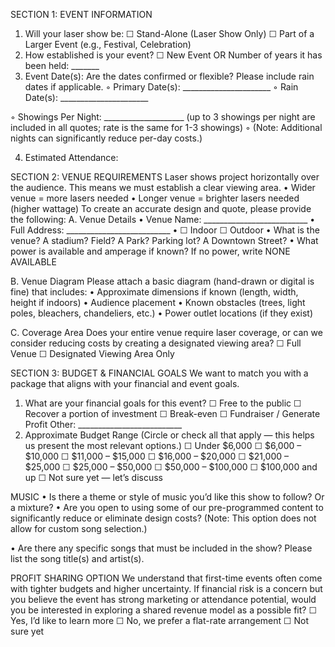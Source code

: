 SECTION 1: EVENT INFORMATION
1. Will your laser show be:
☐ Stand-Alone (Laser Show Only)
☐ Part of a Larger Event (e.g., Festival, Celebration)
2. How established is your event?
☐ New Event
OR
Number of years it has been held: _______
3. Event Date(s):
Are the dates confirmed or flexible? Please include rain dates if applicable.
◦ Primary Date(s): ______________________
◦ Rain Date(s): ______________________

◦ Showings Per Night: ____________________ (up to 3 showings per night are
included in all quotes; rate is the same for 1-3 showings)
◦ (Note: Additional nights can significantly reduce per-day costs.)

4. Estimated Attendance:

SECTION 2: VENUE REQUIREMENTS
Laser shows project horizontally over the audience. This means we must establish a clear
viewing area.
• Wider venue = more lasers needed
• Longer venue = brighter lasers needed (higher wattage)
To create an accurate design and quote, please provide the following:
A. Venue Details
• Venue Name: __________________________
• Full Address: __________________________
• ☐ Indoor ☐ Outdoor
• What is the venue? A stadium? Field? A Park? Parking lot? A Downtown Street?
• What power is available and amperage if known? If no power, write NONE AVAILABLE

B. Venue Diagram
Please attach a basic diagram (hand-drawn or digital is fine) that includes:
• Approximate dimensions if known (length, width, height if indoors)
• Audience placement
• Known obstacles (trees, light poles, bleachers, chandeliers, etc.)
• Power outlet locations (if they exist)

C. Coverage Area
Does your entire venue require laser coverage, or can we consider reducing costs by creating a
designated viewing area?
☐ Full Venue
☐ Designated Viewing Area Only

SECTION 3: BUDGET & FINANCIAL GOALS
We want to match you with a package that aligns with your financial and event goals.
1. What are your financial goals for this event?
☐ Free to the public
☐ Recover a portion of investment
☐ Break-even
☐ Fundraiser / Generate Profit
Other: __________________________
2. Approximate Budget Range
(Circle or check all that apply — this helps us present the most relevant options.)
☐ Under $6,000
☐ $6,000 – $10,000
☐ $11,000 – $15,000
☐ $16,000 – $20,000
☐ $21,000 – $25,000
☐ $25,000 – $50,000
☐ $50,000 – $100,000
☐ $100,000 and up
☐ Not sure yet — let’s discuss

MUSIC
• Is there a theme or style of music you’d like this show to follow? Or a mixture?
• Are you open to using some of our pre-programmed content to significantly reduce or
eliminate design costs?
(Note: This option does not allow for custom song selection.)

• Are there any specific songs that must be included in the show?
Please list the song title(s) and artist(s).

PROFIT SHARING OPTION
We understand that first-time events often come with tighter budgets and higher uncertainty. If
financial risk is a concern but you believe the event has strong marketing or attendance potential,
would you be interested in exploring a shared revenue model as a possible fit?
☐ Yes, I’d like to learn more
☐ No, we prefer a flat-rate arrangement
☐ Not sure yet